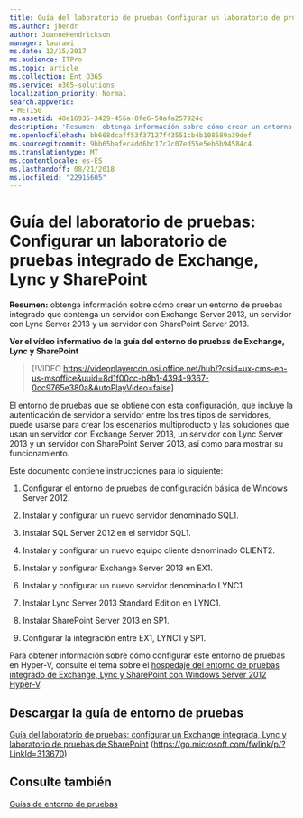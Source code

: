 ```yaml
---
title: Guía del laboratorio de pruebas Configurar un laboratorio de pruebas integrado de Exchange, Lync y SharePoint
ms.author: jhendr
author: JoanneHendrickson
manager: laurawi
ms.date: 12/15/2017
ms.audience: ITPro
ms.topic: article
ms.collection: Ent_O365
ms.service: o365-solutions
localization_priority: Normal
search.appverid:
- MET150
ms.assetid: 48e16935-3429-456a-8fe6-50afa257924c
description: 'Resumen: obtenga información sobre cómo crear un entorno de pruebas que contenga un servidor con Exchange Server 2013, un servidor con Lync Server 2013 y un servidor con SharePoint Server 2013.'
ms.openlocfilehash: bb668dcaff53f37127f43551cb4b108589a39def
ms.sourcegitcommit: 9bb65bafec4dd6bc17c7c07ed55e5eb6b94584c4
ms.translationtype: MT
ms.contentlocale: es-ES
ms.lasthandoff: 08/21/2018
ms.locfileid: "22915605"
---
```

# <a name="test-lab-guide-configure-an-integrated-exchange-lync-and-sharepoint-test-lab"></a>Guía del laboratorio de pruebas: Configurar un laboratorio de pruebas integrado de Exchange, Lync y SharePoint

 **Resumen:** obtenga información sobre cómo crear un entorno de pruebas integrado que contenga un servidor con Exchange Server 2013, un servidor con Lync Server 2013 y un servidor con SharePoint Server 2013.
 
**Ver el vídeo informativo de la guía del entorno de pruebas de Exchange, Lync y SharePoint**

> [!VIDEO https://videoplayercdn.osi.office.net/hub/?csid=ux-cms-en-us-msoffice&uuid=8d1f00cc-b8b1-4394-9367-0cc9765e380a&AutoPlayVideo=false]
 
El entorno de pruebas que se obtiene con esta configuración, que incluye la autenticación de servidor a servidor entre los tres tipos de servidores, puede usarse para crear los escenarios multiproducto y las soluciones que usan un servidor con Exchange Server 2013, un servidor con Lync Server 2013 y un servidor con SharePoint Server 2013, así como para mostrar su funcionamiento.
  
Este documento contiene instrucciones para lo siguiente:
  
1. Configurar el entorno de pruebas de configuración básica de Windows Server 2012.
    
2. Instalar y configurar un nuevo servidor denominado SQL1.
    
3. Instalar SQL Server 2012 en el servidor SQL1.
    
4. Instalar y configurar un nuevo equipo cliente denominado CLIENT2.
    
5. Instalar y configurar Exchange Server 2013 en EX1.
    
6. Instalar y configurar un nuevo servidor denominado LYNC1.
    
7. Instalar Lync Server 2013 Standard Edition en LYNC1.
    
8. Instalar SharePoint Server 2013 en SP1.
    
9. Configurar la integración entre EX1, LYNC1 y SP1.
    
Para obtener información sobre cómo configurar este entorno de pruebas en Hyper-V, consulte el tema sobre el [hospedaje del entorno de pruebas integrado de Exchange, Lync y SharePoint con Windows Server 2012 Hyper-V](https://social.technet.microsoft.com/wiki/contents/articles/18483.hosting-the-integrated-exchange-lync-and-sharepoint-test-lab-with-windows-server-2012-hyper-v.aspx).
  
## <a name="download-the-test-lab-guide"></a>Descargar la guía de entorno de pruebas

[Guía del laboratorio de pruebas: configurar un Exchange integrada, Lync y laboratorio de pruebas de SharePoint](https://go.microsoft.com/fwlink/p/?LinkId=313670) (https://go.microsoft.com/fwlink/p/?LinkId=313670)
  
## <a name="see-also"></a>Consulte también

[Guías de entorno de pruebas](https://go.microsoft.com/fwlink/p/?LinkId=202817)




